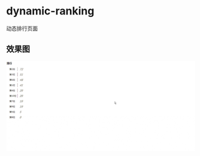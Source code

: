 # dynamic-ranking
动态排行页面

## 效果图

![active](https://github.com/Sakura-pgh/dynamic-ranking/blob/master/active.gif)
